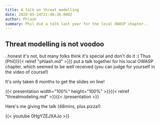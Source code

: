 ```yaml
---
title: A talk on threat modelling
date: 2020-05-24T21:48:36.000Z
author: Phlash
summary: Phil did a talk last year for the local OWASP chapter..
---
```


## Threat modelling is not voodoo

..honest it's not, but many folks think it's special and don't do it :( Thus [Phil]({{< relref "phlash.md" >}}) put a talk together for his local
OWASP chapter, which seemed to be well received (you can judge for yourself in the video of course!)

It's only taken 8 months to get the slides on line!

{{< presentation width="100%" height="100%" >}}{{< relref "threatmodeling.md" >}}{{< /presentation >}}

Here's me giving the talk (48mins, plus pizza!)

{{< youtube 0HgYZEJXAJo >}}

